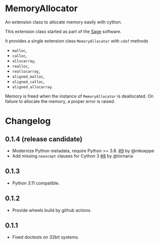 # MemoryAllocator
An extension class to allocate memory easily with cython.

This extension class started as part of the [Sage](https://sagemath.org) software.

It provides a single extension class `MemoryAllocator` with `cdef` methods

- `malloc`,
- `calloc`,
- `allocarray`,
- `realloc`,
- `reallocarray`,
- `aligned_malloc`,
- `aligned_calloc`,
- `aligned_allocarray`.

Memory is freed when the instance of `MemoryAllocator` is deallocated.
On failure to allocate the memory, a proper error is raised.

# Changelog

## 0.1.4 (release candidate)

- Modernize Python metadata, require Python >= 3.8.
  [#9](https://github.com/sagemath/memory_allocator/pull/9) by @mkoeppe
- Add missing `noexcept` clauses for Cython 3
  [#8](https://github.com/sagemath/memory_allocator/pull/8) by @tornaria

## 0.1.3

- Python 3.11 compatible.

## 0.1.2

- Provide wheels build by github actions.

## 0.1.1

- Fixed doctests on 32bit systems.
